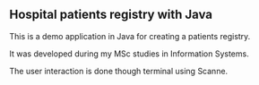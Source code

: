 ## Hospital patients registry with Java

This is a demo application in Java for creating a patients registry.

It was developed during my MSc studies in Information Systems.

The user interaction is done though terminal using Scanne.
